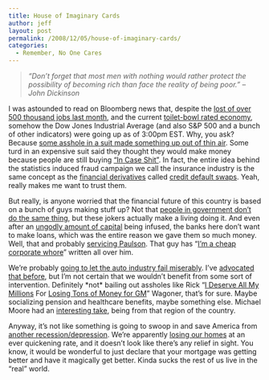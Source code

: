 ```yaml
---
title: House of Imaginary Cards
author: jeff
layout: post
permalink: /2008/12/05/house-of-imaginary-cards/
categories:
  - Remember, No One Cares
---
```


> *“Don’t forget that most men with nothing would rather protect the possibility of becoming rich than face the reality of being poor.” – John Dickinson*

I was astounded to read on Bloomberg news that, despite the [lost of over 500 thousand jobs last month][1], and the current [toilet-bowl rated economy][2], somehow the Dow Jones Industrial Average (and also S&P 500 and a bunch of other indicators) were going up as of 3:00pm EST. Why, you ask? Because [some asshole in a suit made something up out of thin air][3]. Some turd in an expensive suit said they thought they would make money because people are still buying [“In Case Shit”][4]. In fact, the entire idea behind the statistics induced fraud campaign we call the insurance industry is the same concept as the [financial derivatives][5] called [credit default swaps][6]. Yeah, really makes me want to trust them.

 [1]: http://www.business-standard.com/india/news/us-employers-cut-533000-jobsmost-in-34-years/00/31/342391/
 [2]: http://www.outsidethebeltway.com/archives/economy_in_the_toilet/
 [3]: http://www.bloomberg.com/apps/news?pid=20601087&sid=aN7zzWtvksfs
 [4]: http://www.cjakewilliams.com/rant031808.html
 [5]: http://projects.exeter.ac.uk/RDavies/arian/scandals/derivatives.html
 [6]: http://www.globalresearch.ca/index.php?context=va&aid=8634

But really, is anyone worried that the financial future of this country is based on a bunch of guys making stuff up? Not that [people in government don’t do the same thing][7], but these jokers actually make a living doing it. And even after an [ungodly amount of capital][8] being infused, the banks here don’t want to make loans, which was the entire reason we gave them so much money. Well, that and probably [servicing Paulson][9]. That guy has “[I’m a cheap corporate whore][10]” written all over him.

 [7]: http://www.npr.org/templates/story/story.php?storyId=93293353
 [8]: http://www.thenation.com/doc/20081006/greider
 [9]: http://willblogforfood.typepad.com/will_blog_for_food/2008/09/paulsons-bail-out-plan-is-for-the-rich.html
 [10]: http://www.alternet.org/workplace/107340/$2_trillion_handed_out_by_paulson_and_bernanke,_but_who_got_it,_nobody_knows/

We’re probably [going to let the auto industry fail miserably][11]. I’ve [advocated that before](/2008/11/12/let-general-motors-die/), but I’m not certain that we wouldn’t benefit from some sort of intervention. Definitely \*not\* bailing out assholes like Rick “[I Deserve All My Millions][13] For [Losing Tons of Money for GM][14]” Wagoner, that’s for sure. Maybe socializing pension and healthcare benefits, maybe something else. Michael Moore had an [interesting take][15], being from that region of the country.

 [11]: http://www.marketwatch.com/news/story/car-executives-open-round-two/story.aspx?guid={392D6345-1E64-4E9D-857E-97C2D39C2157}&dist=msr_8
 [13]: http://blog.mlive.com/statewidebusinessstories/2008/03/gm_board_restores_ceo_rick_wag.html
 [14]: http://www.bloggingstocks.com/2008/08/01/how-does-general-motors-ceo-richard-wagoner-still-have-a-job/
 [15]: http://www.michaelmoore.com/words/message/index.php?id=242

Anyway, it’s not like something is going to swoop in and save America from [another recession/depression][16]. We’re apparently [losing our homes][17] at an ever quickening rate, and it doesn’t look like there’s any relief in sight. You know, it would be wonderful to just declare that your mortgage was getting better and have it magically get better. Kinda sucks the rest of us live in the “real” world.

 [16]: http://punditkitchen.com/2008/09/25/political-pictures-wall-street-great-depression-color/
 [17]: http://www.bloomberg.com/apps/news?pid=20602002&sid=a37uyBrX6dvY
